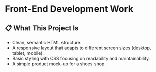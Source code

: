 # Front-End Development Work
## 📋 What This Project Is
  - Clean, semantic HTML structure.
  - A responsive layout that adapts to different screen sizes (desktop, tablet, mobile).
  - Basic styling with CSS focusing on readability and maintainability.
  - A simple product mock-up for a shoes shop.
